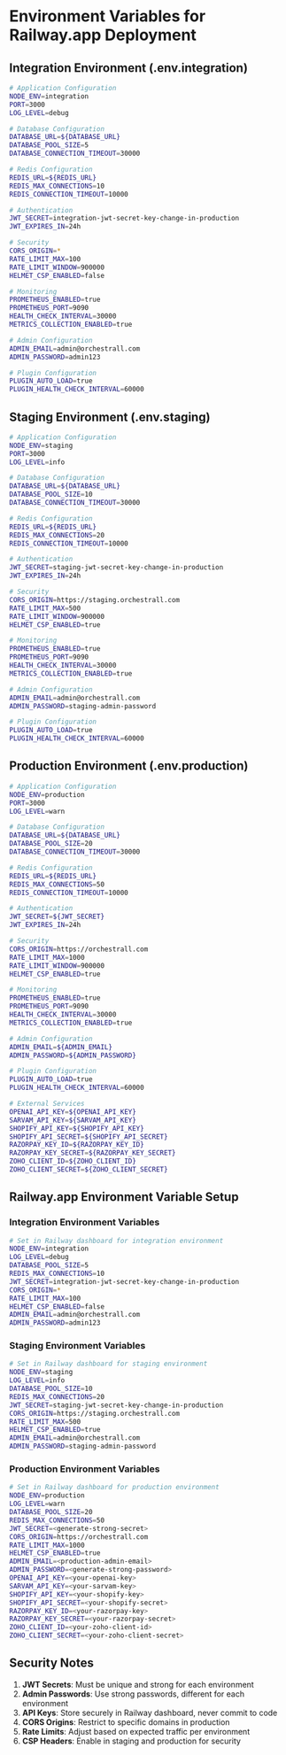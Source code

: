 # Environment Variables for Railway.app Deployment

## Integration Environment (.env.integration)
```bash
# Application Configuration
NODE_ENV=integration
PORT=3000
LOG_LEVEL=debug

# Database Configuration
DATABASE_URL=${DATABASE_URL}
DATABASE_POOL_SIZE=5
DATABASE_CONNECTION_TIMEOUT=30000

# Redis Configuration
REDIS_URL=${REDIS_URL}
REDIS_MAX_CONNECTIONS=10
REDIS_CONNECTION_TIMEOUT=10000

# Authentication
JWT_SECRET=integration-jwt-secret-key-change-in-production
JWT_EXPIRES_IN=24h

# Security
CORS_ORIGIN=*
RATE_LIMIT_MAX=100
RATE_LIMIT_WINDOW=900000
HELMET_CSP_ENABLED=false

# Monitoring
PROMETHEUS_ENABLED=true
PROMETHEUS_PORT=9090
HEALTH_CHECK_INTERVAL=30000
METRICS_COLLECTION_ENABLED=true

# Admin Configuration
ADMIN_EMAIL=admin@orchestrall.com
ADMIN_PASSWORD=admin123

# Plugin Configuration
PLUGIN_AUTO_LOAD=true
PLUGIN_HEALTH_CHECK_INTERVAL=60000
```

## Staging Environment (.env.staging)
```bash
# Application Configuration
NODE_ENV=staging
PORT=3000
LOG_LEVEL=info

# Database Configuration
DATABASE_URL=${DATABASE_URL}
DATABASE_POOL_SIZE=10
DATABASE_CONNECTION_TIMEOUT=30000

# Redis Configuration
REDIS_URL=${REDIS_URL}
REDIS_MAX_CONNECTIONS=20
REDIS_CONNECTION_TIMEOUT=10000

# Authentication
JWT_SECRET=staging-jwt-secret-key-change-in-production
JWT_EXPIRES_IN=24h

# Security
CORS_ORIGIN=https://staging.orchestrall.com
RATE_LIMIT_MAX=500
RATE_LIMIT_WINDOW=900000
HELMET_CSP_ENABLED=true

# Monitoring
PROMETHEUS_ENABLED=true
PROMETHEUS_PORT=9090
HEALTH_CHECK_INTERVAL=30000
METRICS_COLLECTION_ENABLED=true

# Admin Configuration
ADMIN_EMAIL=admin@orchestrall.com
ADMIN_PASSWORD=staging-admin-password

# Plugin Configuration
PLUGIN_AUTO_LOAD=true
PLUGIN_HEALTH_CHECK_INTERVAL=60000
```

## Production Environment (.env.production)
```bash
# Application Configuration
NODE_ENV=production
PORT=3000
LOG_LEVEL=warn

# Database Configuration
DATABASE_URL=${DATABASE_URL}
DATABASE_POOL_SIZE=20
DATABASE_CONNECTION_TIMEOUT=30000

# Redis Configuration
REDIS_URL=${REDIS_URL}
REDIS_MAX_CONNECTIONS=50
REDIS_CONNECTION_TIMEOUT=10000

# Authentication
JWT_SECRET=${JWT_SECRET}
JWT_EXPIRES_IN=24h

# Security
CORS_ORIGIN=https://orchestrall.com
RATE_LIMIT_MAX=1000
RATE_LIMIT_WINDOW=900000
HELMET_CSP_ENABLED=true

# Monitoring
PROMETHEUS_ENABLED=true
PROMETHEUS_PORT=9090
HEALTH_CHECK_INTERVAL=30000
METRICS_COLLECTION_ENABLED=true

# Admin Configuration
ADMIN_EMAIL=${ADMIN_EMAIL}
ADMIN_PASSWORD=${ADMIN_PASSWORD}

# Plugin Configuration
PLUGIN_AUTO_LOAD=true
PLUGIN_HEALTH_CHECK_INTERVAL=60000

# External Services
OPENAI_API_KEY=${OPENAI_API_KEY}
SARVAM_API_KEY=${SARVAM_API_KEY}
SHOPIFY_API_KEY=${SHOPIFY_API_KEY}
SHOPIFY_API_SECRET=${SHOPIFY_API_SECRET}
RAZORPAY_KEY_ID=${RAZORPAY_KEY_ID}
RAZORPAY_KEY_SECRET=${RAZORPAY_KEY_SECRET}
ZOHO_CLIENT_ID=${ZOHO_CLIENT_ID}
ZOHO_CLIENT_SECRET=${ZOHO_CLIENT_SECRET}
```

## Railway.app Environment Variable Setup

### Integration Environment Variables
```bash
# Set in Railway dashboard for integration environment
NODE_ENV=integration
LOG_LEVEL=debug
DATABASE_POOL_SIZE=5
REDIS_MAX_CONNECTIONS=10
JWT_SECRET=integration-jwt-secret-key-change-in-production
CORS_ORIGIN=*
RATE_LIMIT_MAX=100
HELMET_CSP_ENABLED=false
ADMIN_EMAIL=admin@orchestrall.com
ADMIN_PASSWORD=admin123
```

### Staging Environment Variables
```bash
# Set in Railway dashboard for staging environment
NODE_ENV=staging
LOG_LEVEL=info
DATABASE_POOL_SIZE=10
REDIS_MAX_CONNECTIONS=20
JWT_SECRET=staging-jwt-secret-key-change-in-production
CORS_ORIGIN=https://staging.orchestrall.com
RATE_LIMIT_MAX=500
HELMET_CSP_ENABLED=true
ADMIN_EMAIL=admin@orchestrall.com
ADMIN_PASSWORD=staging-admin-password
```

### Production Environment Variables
```bash
# Set in Railway dashboard for production environment
NODE_ENV=production
LOG_LEVEL=warn
DATABASE_POOL_SIZE=20
REDIS_MAX_CONNECTIONS=50
JWT_SECRET=<generate-strong-secret>
CORS_ORIGIN=https://orchestrall.com
RATE_LIMIT_MAX=1000
HELMET_CSP_ENABLED=true
ADMIN_EMAIL=<production-admin-email>
ADMIN_PASSWORD=<generate-strong-password>
OPENAI_API_KEY=<your-openai-key>
SARVAM_API_KEY=<your-sarvam-key>
SHOPIFY_API_KEY=<your-shopify-key>
SHOPIFY_API_SECRET=<your-shopify-secret>
RAZORPAY_KEY_ID=<your-razorpay-key>
RAZORPAY_KEY_SECRET=<your-razorpay-secret>
ZOHO_CLIENT_ID=<your-zoho-client-id>
ZOHO_CLIENT_SECRET=<your-zoho-client-secret>
```

## Security Notes

1. **JWT Secrets**: Must be unique and strong for each environment
2. **Admin Passwords**: Use strong passwords, different for each environment
3. **API Keys**: Store securely in Railway dashboard, never commit to code
4. **CORS Origins**: Restrict to specific domains in production
5. **Rate Limits**: Adjust based on expected traffic per environment
6. **CSP Headers**: Enable in staging and production for security
